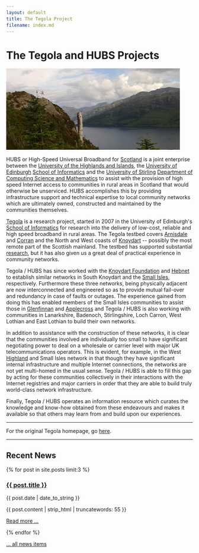 ```yaml
---
layout: default
title: The Tegola Project
filename: index.md
---
```


The Tegola and HUBS Projects
============================

<div class="image-float-right"> 
  <img src="/media/mhialairigh.png" alt="Coille Mhialairigh Mast" />
</div>

HUBS or High-Speed Universal Broadband for [Scotland] is a joint
enterprise between the [University of the Highlands and Islands], the
[University of Edinburgh] [School of Informatics] and the [University
of Stirling] [Department of Computing Science and Mathematics] to
assist with the provision of high speed Internet access to communities
in rural areas in Scotland that would otherwise be unserviced. HUBS
accomplishes this by providing infrastructure support and technical
expertise to local community networks which are ultimately owned,
constructed and maintained by the communities themselves.

[Tegola] is a research project, started in 2007 in the University of
Edinburgh's [School of Informatics] for research into the delivery of
low-cost, reliable and high speed broadband in rural areas.  The
Tegola testbed covers [Arnisdale] and [Corran] and the North  and West
coasts of [Knoydart] -- possibly the most remote part of the Scottish
mainland. The testbed has supported substantial [research], but it has
also given us a great deal of practical experience in community networks.

Tegola / HUBS has since worked with the [Knoydart Foundation] and
[Hebnet] to establish similar networks in South Knoydart and the
[Small Isles], respectively. Furthermore these three networks, being
physically adjacent are now interconnected and engineered so as to
provide mutual fail-over and redundancy in case of faults or
outages. The experience gained from doing this has enabled members of
the Small Isles communities to assist those in [Glenfinnan] and
[Applecross] and  Tegola / HUBS is also working with communities in
Lanarkshire, Badenoch, Stirlingshire, Loch Carron,  West Lothian and
East Lothian to build their own networks.

In addition to assistance with the construction of these networks, it
is clear that the communities involved are individually too small to
have significant negotiating power to deal on a wholesale or carrier
level with major UK telecommunications operators. This is evident, for
example, in the West [Highland] and Small Isles network in that though
they have significant internal infrastructure and multiple Internet
connections, the networks are not yet multi-homed in the usual sense.
Tegola / HUBS is able to fill this gap by acting for these
communities collectively in their interactions with the Internet
registries and major carriers in order that they are able to build
truly world-class network infrastructure.

Finally, Tegola / HUBS operates an information resource which curates
the knowledge and know-how obtained from these endeavours and makes it
available so that others may learn from and build upon our
experiences.

[Scotland]: http://wikipedia.org/wiki/Scotland
[University of the Highlands and Islands]: http://www.uhi.ac.uk/
[University of Edinburgh]: http://www.ed.ac.uk/
[School of Informatics]: http://www.inf.ed.ac.uk/
[University of Stirling]: http://www.stir.ac.uk/
[Department of Computing Science and Mathematics]: http://www.cs.stir.ac.uk/
[Arnisdale]: http://wikipedia.org/wiki/Arnisdale
[Corran]: http://wikipedia.org/wiki/Corran
[Knoydart]: http://wikipedia.org/wiki/Knoydart
[Isleornsay]: http://wikipedia.org/wiki/Isleornsay
[Armadale]: http://wikipedia.org/wiki/Armadale
[Sabhal Mòr Ostaig]: http://www.smo.uhi.ac.uk/
[UHI]: http://www.uhi.ac.uk/
[janet]: http://www.ja.net/
[Knoydart Foundation]: http://www.knoydart-foundation.com/
[Hebnet]: http://hebnet.co.uk/
[Small Isles]: http://wikipedia.org/wiki/Small_Isles
[Skye]: http://wikipedia.org/wiki/Skye
[Glenfinnan]: http://wikipedia.org/wiki/Glenfinnan
[Applecross]: http://wikipedia.org/wiki/Applecross
[Highland]: http://wikipedia.org/wiki/Scottish_Highlands
[Loch Hourn]: http://wikipedia.org/wiki/Loch_Hourn
[Tegola]: /tegola-history.md
[research]: /tegola-research/index.md
-----

For the original Tegola homepage, go [here].

[here]: tegola.html

-----

Recent News
-----------
{% for post in site.posts limit:3 %}
<div class="blog-post-teaser">
  <h3><a href="{{ post.url }}">{{ post.title }}</a></h3>
  <p>{{ post.date | date_to_string }}</p>
  <p>{{ post.content | strip_html | truncatewords: 55 }}</p>
  <p><a href="{{post.url}}">Read more ...</a></p>
</div>
{% endfor %}

[... all news items](blog.html)
